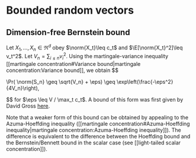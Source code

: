 
# Bounded random vectors 

## Dimension-free Bernstein bound 

Let $X_1, \dots, X_n\in\Re^d$ obey $\norm{X_t}\leq c_t$ and $\E[\norm{X_t}^2]\leq v_t^2$. Let $V_n = \sum_{i\leq n}v_i^2$. Using the martingale-variance inequality [[martingale concentration#Variance bound|martingale concentration:Variance bound]], we obtain 
$$

\Pr( \norm{S_n} \geq \sqrt{V_n} + \eps) \geq \exp\left(\frac{-\eps^2}{4V_n}\right),

$$
for $\eps \leq V / \max_t c_t$. A bound of this form was first given by David Gross [here](https://arxiv.org/pdf/0910.1879). 

Note that a weaker form of this bound can be obtained by appealing to the Azuma-Hoeffding inequality ([[martingale concentration#Azuma-Hoeffding inequality|martingale concentration:Azuma-Hoeffding inequality]]). The difference is equivalent to the difference between the Hoeffding bound and the Bernstein/Bennett bound in the scalar case (see [[light-tailed scalar concentration]]).   
